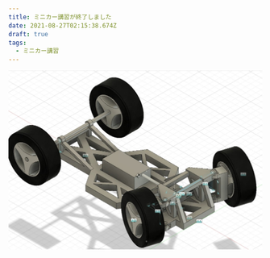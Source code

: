 ```yaml
---
title: ミニカー講習が終了しました
date: 2021-08-27T02:15:38.674Z
draft: true
tags:
  - ミニカー講習
---
```

![](1629463068405.jpg)